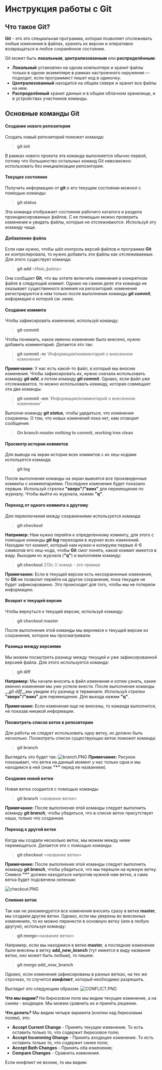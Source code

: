 # Инструкция работы с Git

## Что такое Git?
**Git** - это это специальная программа, которая позволяет отслеживать любые изменения в файлах, хранить их версии и оперативно возвращаться в любое сохранённое состояние.

Git может быть **локальным**, **централизованным** или **распределённым**:

* __Локальный__ установлен на одном компьютере и хранит файлы только в одном экземпляре в рамках настроенного окружения — подходит, если программист пишет код в одиночку.
* __Централизованный__ находится на общем севере и хранит все файлы на нем.
* __Распределённый__ хранит данные и в общем облачном хранилище, и в устройствах участников команды.

## Основные команды Git

#### Создание нового репозитория
Создать новый репозиторий поможет команда:
>**git init**

В рамках нового проекта эта команда выполняется обычно первой, потому что большинство остальных команд Git невозможно использовать без инициализации репозитория.

#### Текущее состояние
Получить информацию от **git** о его текущем состоянии можнол с помощью команды:

>**git status**

Эта команда отображает состояние рабочего каталога и раздела проиндексированных файлов. С ее помощью можно проверить изменения и увидеть файлы, которые не отслеживаются. Используй эту команду чаще.

#### Добавление файла
Если нам нужно, чтобы шёл контроль версий файлов и программа **Git** их контролировала, то нужно добавить эти файлы как отслеживаемые.
Для этого существует команда:

>**git add** <Имя_файла>

Она сообщает **Git**, что вы хотите включить изменения в конкретном файле в следующий коммит. Однако на самом деле эта команда не оказывает существенного влияния на репозиторий: изменения регистрируются в нем только после выполнения команды __*git commit*__, информация о которой см. ниже.

#### Создание коммита

Чтобы зафиксировать изменения, используй команду:
>**git commit**

Чтобы понимать, какое именно изменение было внесено, нужно добавить комментарий. Делается это так:

>**git commit -m** 'Информация/комментарий о внесенном изменении'

**Примечание:**
У нас есть какой-то файл, в который мы вносим изменения. Чтобы зафиксировать их, нужно сначала использовать команду __*git add*__, а потом команду __*git commit*__.
Однако, если файл уже отслеживается, то можно использовать команду, которая совмещает эти две команды:
>**git commit -am** 'Информация/комментарий о внесенном изменении' 

Выполни команду __*git status*__, чтобы удедиться, что изменения сохранены.
О том, что новых изменений пока нет, нам оговорит сообщение:
 >**On branch master
nothing to commit, working tree clean**

#### Просмотр истории коммитов
Для вывода на экран истории всех коммитов с их хеш-кодами испольуется команда:
>**git log**

После выполнения команды на экран вывоятся все произведенные коммиты с комментариями. Последнее изменение будет показано первым. 
Используй стрелки **"вверх"/"вниз"** для перемещения по журналу.
Чтобы выйти из журнала, нажми **"q"**.

#### Переход от одного коммита к другому
Для переключения между сохранениями используется команда:
>**git checkout**

**Например:**
Нам нужно перейти к определенному коммиту, для этого с помощью команды __*git log*__ переходим в журнал всех изменений. Находим тот коммит, который нам нужен и копируем первые 4-6 символов его хеш-кода, чтобы **Git** смог понять, какой
коммит имеется в виду.
Выходим из журнала (**"q"**) и выполняем команду:

>**git checkout** 213c // _номер - это пример_

**Примечание:**
Если в текущей версии есть несохраненные изменения, то **Git** не позволит перейти на другое сохранение, пока текущее не будет зафиксированно. Это происходит для того, чтобы мы не потеряли информацию.
#### Возврат к текущей версии

Чтобы вернуться к текущей версии, используй команду:
>**git checkout master**

После выполнения этой команды мы вернемся к текущей версии из сохранения, которое мы просматривали.

#### Разница между версиями

Мы можем посмотреть разницу между
текущей и уже зафиксированной версией
файла. Для этого используется команда:
>**git diff**

**Например:**
Мы начали вносить в файл изменения и хотим узнать, какие именно изменения мы уже успели внести.
После выполнения команды __*git diff*__мы увидим эту разницу в терминале.
Используй стрелки **"вверх"/"вниз"** для перемещения.
Для выхода нажми **"q"**.

**Примечание:**
Если изменения еще не внесены, то команда выполнится, не показав никакой информации.

#### Посмотреть список веток в репозитории

Для работы не следует использовать одну ветку, их должно быть несколько. Посмотреть список существующих веток поможет команда:

>**git branch**

Выглядеть это будет так:
![branch.PNG](branch.PNG)
**Примечание:**
Рисунок показывает, что ветка на данный момент у нас только одна и мы находимся в ней (знак **"*"** перед ее названием).

#### Создание новой ветки

Новая ветка создается с помощью команды:
>**git branch** <название ветки>

**Примечание:**
После выполнения этой команды следует выполнить команду __*git branch*__, чтобы убедиться, что в списке веток присутствует наша, только что созданная. 

#### Переход к другой ветке

Когда мы создали несколько веток, мы можем между ними перемещаться. Делается это с помощью команды:

>**git checkout** <название ветки>

**Примечание:**
После выполнения этой команды следует выполнить команду __*git branch*__, чтобы убедиться, что мы перешли на нужную ветку.
Символ **"*"** должен находиться напротив нужной нам ветки, а сама ветка будет подсвечена зеленым:

![checkout.PNG](checkout.PNG)
#### Слияние веток

Так как не рекомендуется все изменения вносить сразу в ветке **master**, мы создаем другие ветки. Однако, если мы уверены во внесенных изменениях, то их можно перенести в основную ветку (или в любую другую), используя команду:
>**git merge**<название ветки>

Например, если мы находимся в ветке **master**, а последние изменения были внесены в ветку **add_new_branch** (тут имеется в виду название ветки, оно может быть любым), то пишем:

>**git merge add_new_branch**

Однако, если изменения зафиксированы в разных ветках, на тех же строчках, то случится __*конфликт*__, который необходимо разрешить.

Выглядит это следующим образом:
![CONFLICT.PNG](CONFLICT.PNG)

__*Что мы видим?*__
На бирюзовом поле мы видим текущее изменение, а на синем - входящее.
Мы можем сравнить их и принять решение.

__*Что делать?*__
Мы видим четыре варианта (кнопки над бирюзовым полем), это:
* **Accept Current Change**  - Принять текущее изменение. То есть оставить только то, что содержит бирюзовое поле;
* **Accept Incomming Ghange** - Принять входящее изменение. То есть оставить только то, что содержит синее поле;
* **Accept Both Changes** - Принять  оба изменения;
* **Compare Changes** - Сравнить изменения.

Если конфликт не возник, то мы видим: